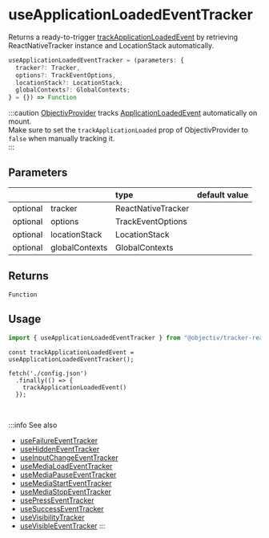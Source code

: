 # useApplicationLoadedEventTracker

Returns a ready-to-trigger [trackApplicationLoadedEvent](/tracking/react-native/api-reference/eventTrackers/trackApplicationLoadedEvent.md) by retrieving ReactNativeTracker instance and LocationStack automatically. 

```ts
useApplicationLoadedEventTracker = (parameters: {
  tracker?: Tracker,
  options?: TrackEventOptions,
  locationStack?: LocationStack;
  globalContexts?: GlobalContexts;
} = {}) => Function
```

:::caution
[ObjectivProvider](/tracking/react-native/api-reference/providers/ObjectivProvider.md) tracks [ApplicationLoadedEvent](/taxonomy/reference/events/ApplicationLoadedEvent.md) automatically on mount.  
Make sure to set the `trackApplicationLoaded` prop of ObjectivProvider to `false` when manually tracking it.  
:::

## Parameters
|          |                | type              | default value |
|:--------:|:---------------|:------------------|:--------------|
| optional | tracker        | ReactNativeTracker      |               |
| optional | options        | TrackEventOptions |               |
| optional | locationStack  | LocationStack     |               |
| optional | globalContexts | GlobalContexts    |               |

## Returns
`Function`

## Usage
```ts
import { useApplicationLoadedEventTracker } from "@objectiv/tracker-react-native";
```

```tsx title="Scenario: trigger ApplicationLoadedEvent only after the config fetch has executed"
const trackApplicationLoadedEvent = useApplicationLoadedEventTracker();

fetch('./config.json')
  .finally(() => {
    trackApplicationLoadedEvent()
  });
```

<br />

:::info See also
- [useFailureEventTracker](/tracking/react-native/api-reference/hooks/eventTrackers/useFailureEventTracker.md)
- [useHiddenEventTracker](/tracking/react-native/api-reference/hooks/eventTrackers/useHiddenEventTracker.md)
- [useInputChangeEventTracker](/tracking/react-native/api-reference/hooks/eventTrackers/useInputChangeEventTracker.md)
- [useMediaLoadEventTracker](/tracking/react-native/api-reference/hooks/eventTrackers/useMediaLoadEventTracker.md)
- [useMediaPauseEventTracker](/tracking/react-native/api-reference/hooks/eventTrackers/useMediaPauseEventTracker.md)
- [useMediaStartEventTracker](/tracking/react-native/api-reference/hooks/eventTrackers/useMediaStartEventTracker.md)
- [useMediaStopEventTracker](/tracking/react-native/api-reference/hooks/eventTrackers/useMediaStopEventTracker.md)
- [usePressEventTracker](/tracking/react-native/api-reference/hooks/eventTrackers/usePressEventTracker.md)
- [useSuccessEventTracker](/tracking/react-native/api-reference/hooks/eventTrackers/useSuccessEventTracker.md)
- [useVisibilityTracker](/tracking/react-native/api-reference/hooks/eventTrackers/useVisibilityTracker.md)
- [useVisibleEventTracker](/tracking/react-native/api-reference/hooks/eventTrackers/useVisibleEventTracker.md)
:::
